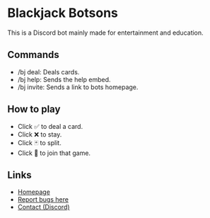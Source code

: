 # Blackjack Botsons
This is a Discord bot mainly made for entertainment and education.

## Commands
* /bj deal: Deals cards.
* /bj help: Sends the help embed.
* /bj invite: Sends a link to bots homepage.

## How to play

* Click ✅ to deal a card.
* Click ❌ to stay.
* Click 🃏 to split.
* Click 👋 to join that game.

## Links
* [Homepage](https://blackjack.botsons.com)
* [Report bugs here](https://github.com/EmirGuvenni/blackjack-botsons/issues)
* [Contact (Discord)](https://discord.gg/72CTRPy)
